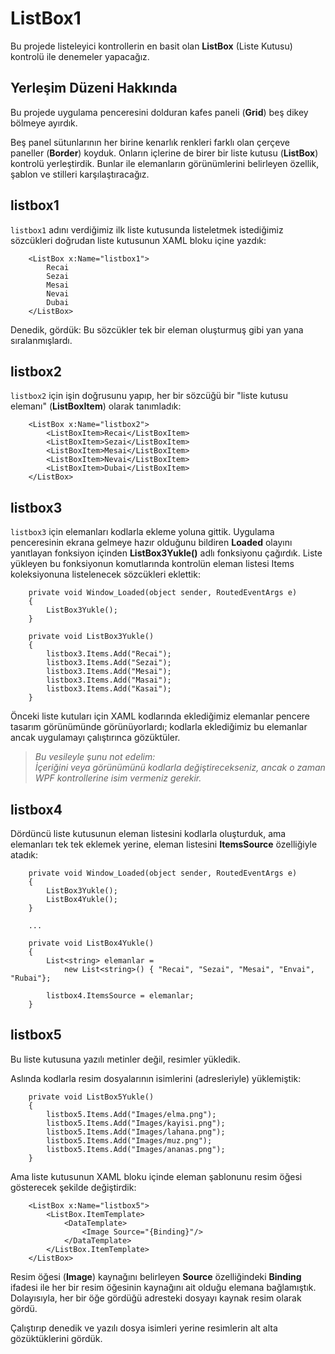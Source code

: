 ﻿# ListBox1

Bu projede listeleyici kontrollerin
en basit olan **ListBox**
(Liste Kutusu) kontrolü ile
denemeler yapacağız.

## Yerleşim Düzeni Hakkında

Bu projede uygulama penceresini dolduran kafes paneli
(**Grid**) beş dikey bölmeye ayırdık.

Beş panel sütunlarının her birine kenarlık renkleri farklı olan
çerçeve paneller (**Border**) koyduk.
Onların içlerine de birer bir liste kutusu (**ListBox**) 
kontrolü yerleştirdik.
Bunlar ile elemanların görünümlerini belirleyen
özellik, şablon ve stilleri karşılaştıracağız.

## listbox1

`listbox1` adını verdiğimiz ilk liste kutusunda listeletmek
istediğimiz sözcükleri doğrudan liste kutusunun XAML bloku
içine yazdık:
```
    <ListBox x:Name="listbox1">
        Recai
        Sezai
        Mesai
        Nevai
        Dubai
    </ListBox>
```

Denedik, gördük: Bu sözcükler tek bir eleman oluşturmuş gibi
yan yana sıralanmışlardı.

## listbox2

`listbox2` için işin doğrusunu yapıp,
her bir sözcüğü bir "liste kutusu elemanı"
(**ListBoxItem**) olarak tanımladık:

```
    <ListBox x:Name="listbox2">
        <ListBoxItem>Recai</ListBoxItem>
        <ListBoxItem>Sezai</ListBoxItem>
        <ListBoxItem>Mesai</ListBoxItem>
        <ListBoxItem>Nevai</ListBoxItem>
        <ListBoxItem>Dubai</ListBoxItem>
    </ListBox>
```
## listbox3

`listbox3` için elemanları kodlarla ekleme yoluna gittik.
Uygulama penceresinin ekrana gelmeye hazır olduğunu
bildiren **Loaded** olayını yanıtlayan fonksiyon içinden
**ListBox3Yukle()** adlı fonksiyonu çağırdık.
Liste yükleyen bu fonksiyonun komutlarında
kontrolün eleman listesi Items koleksiyonuna
listelenecek sözcükleri eklettik:

```
    private void Window_Loaded(object sender, RoutedEventArgs e)
    {
        ListBox3Yukle();
    }

    private void ListBox3Yukle()
    {
        listbox3.Items.Add("Recai");
        listbox3.Items.Add("Sezai");
        listbox3.Items.Add("Mesai");
        listbox3.Items.Add("Masai");
        listbox3.Items.Add("Kasai");
    }
```

Önceki liste kutuları için XAML kodlarında eklediğimiz
elemanlar pencere tasarım görünümünde görünüyorlardı;
kodlarla eklediğimiz bu elemanlar ancak uygulamayı çalıştırınca
gözüktüler.

> *Bu vesileyle şunu not edelim:<br>
   İçeriğini veya görünümünü kodlarla değiştirecekseniz,
   ancak o zaman WPF kontrollerine isim vermeniz gerekir.*

## listbox4

Dördüncü liste kutusunun eleman listesini kodlarla oluşturduk,
ama elemanları tek tek eklemek yerine, eleman listesini
**ItemsSource** özelliğiyle atadık:

```
    private void Window_Loaded(object sender, RoutedEventArgs e)
    {
        ListBox3Yukle();
        ListBox4Yukle();
    }

    ...

    private void ListBox4Yukle()
    {
        List<string> elemanlar =
            new List<string>() { "Recai", "Sezai", "Mesai", "Envai", "Rubai"};

        listbox4.ItemsSource = elemanlar;
    }
```

## listbox5

Bu liste kutusuna yazılı metinler değil, resimler yükledik.

Aslında kodlarla resim dosyalarının isimlerini
(adresleriyle) yüklemiştik:

```
    private void ListBox5Yukle()
    {
        listbox5.Items.Add("Images/elma.png");
        listbox5.Items.Add("Images/kayisi.png");
        listbox5.Items.Add("Images/lahana.png");
        listbox5.Items.Add("Images/muz.png");
        listbox5.Items.Add("Images/ananas.png");
    }
```

Ama liste kutusunun XAML bloku içinde eleman şablonunu
resim öğesi gösterecek şekilde değiştirdik:

```
    <ListBox x:Name="listbox5">
        <ListBox.ItemTemplate>
            <DataTemplate>
                <Image Source="{Binding}"/>
            </DataTemplate>
        </ListBox.ItemTemplate>
    </ListBox>
```

Resim öğesi (**Image**) kaynağını belirleyen **Source**
özelliğindeki **Binding** ifadesi ile her bir resim
öğesinin kaynağını ait olduğu elemana bağlamıştık.
Dolayısıyla, her bir öğe gördüğü adresteki dosyayı
kaynak resim olarak gördü.

Çalıştırıp denedik ve yazılı dosya isimleri yerine
resimlerin alt alta gözüktüklerini gördük.
